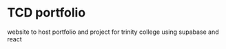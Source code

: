 # TCD portfolio 
website to host portfolio and project for trinity college
using supabase and react
